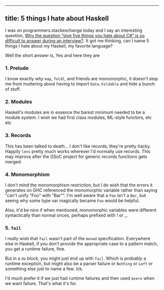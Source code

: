-----
title: 5 things I hate about Haskell
-----
I was on programmers.stackexchange today and I say an interesting question,
[Why the question “give five things you hate about C#” is so difficult to answer during an interview?](http://programmers.stackexchange.com/questions/159754/why-the-question-give-five-things-you-hate-about-c-is-so-difficult-to-answer). It got me thinking, can I name 5 things I hate about my Haskell, my favorite language?

Well the short answer is, Yes and here they are

### 1. Prelude

I know exactly *why* `map`, `foldl`, and friends are monomorphic,
it doesn't stop me from muttering about having to import `Data.Foldable` and hide a bunch of stuff.

### 2. Modules

Haskell's modules are in essence the barest minimum needed to be a module system. I wish we had
 first class modules, ML-style functors, etc etc

### 3. Records

This has been talked to death... I don't like records, they're pretty hacky. Happily `lens` pretty
 much works wherever I'd normally use records. This may improve after the GSoC project for generic
 records functions gets merged.

### 4. Monomorphism

I don't mind the monomorphism restriction, but I do wish that the errors it generates on GHC referenced the monomorphic variable rather
 than saying "can't unify "Foo" with "Bar"". I'm well aware that a `Foo` isn't a `Bar`, but seeing why some type var magically became `Foo`
 would be helpful.

Also, it'd be nice if when mentioned, monomorphic variables were different syntactically than
 normal onces, perhaps prefixed with ! or _.

### 5. `fail`

I really wish that `fail` wasn't part of the `monad` specification. Everywhere else in Haskell, if you don't provide the appropriate
 case to a pattern match, you get a runtime failure, fine.

But in a `do` block, you might just end up with `fail`. Which is *probably* a runtime
 exception, but might also be a parser failure or `Nothing` or `Left` or something else just to name a few. Ick.

I'd much prefer it if we just had runtime failures and then used `mzero` when we want failure. That's what it's for.
 
 
